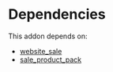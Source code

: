 # Dependencies

This addon depends on:

- [website_sale](https://github.com/bringout/oca-ocb-sale/tree/3e269fa48ad4d81d3305977a3a962b1dc0f75ef3/odoo-bringout-oca-ocb-website_sale)
- [sale_product_pack](https://github.com/bringout/oca-technical)
